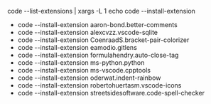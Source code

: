code --list-extensions | xargs -L 1 echo code --install-extension

- code --install-extension aaron-bond.better-comments
- code --install-extension alexcvzz.vscode-sqlite
- code --install-extension CoenraadS.bracket-pair-colorizer
- code --install-extension eamodio.gitlens
- code --install-extension formulahendry.auto-close-tag
- code --install-extension ms-python.python
- code --install-extension ms-vscode.cpptools
- code --install-extension oderwat.indent-rainbow
- code --install-extension robertohuertasm.vscode-icons
- code --install-extension streetsidesoftware.code-spell-checker

